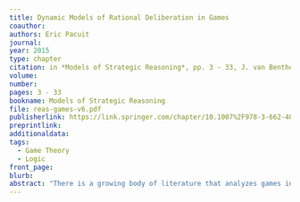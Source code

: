 ```yaml
---
title: Dynamic Models of Rational Deliberation in Games
coauthor: 
authors: Eric Pacuit
journal: 
year: 2015
type: chapter
citation: in *Models of Strategic Reasoning*, pp. 3 - 33, J. van Benthem, S. Ghosh and R. Verbrugge (eds.), Springer
volume:
number:
pages: 3 - 33
bookname: Models of Strategic Reasoning
file: reas-games-v6.pdf
publisherlink: https://link.springer.com/chapter/10.1007%2F978-3-662-48540-8_1
preprintlink:
additionaldata:
tags: 
  - Game Theory
  - Logic
front_page:
blurb: 
abstract: "There is a growing body of literature that analyzes games in terms of the 'process of deliberation' that leads the players to select their component of a rational outcome. Although the details of the various models of deliberation in games are different, they share a common line of thought: The rational outcomes of a game are arrived at through a process in which each player settles on an optimal choice given her evolving beliefs about her own choices and the choices of her opponents.  The goal is to describe deliberation in terms of a sequence of belief changes about what the players are doing or what their opponents may be thinking. The central question is: What are the update mechanisms that match different game-theoretic analyses? The general conclusion is that the rational outcomes of a game depend not only on the structure of the game, but also on the players' initial beliefs, which dynamical rule is being used by the players to update their inclinations (in general, different players may be using different rules), and what exactly is commonly known about the process of deliberation."
---
```

    
